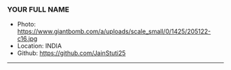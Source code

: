 ### YOUR FULL NAME
- Photo: https://www.giantbomb.com/a/uploads/scale_small/0/1425/205122-c16.jpg
- Location: INDIA
- Github: https://github.com/JainStuti25
***
